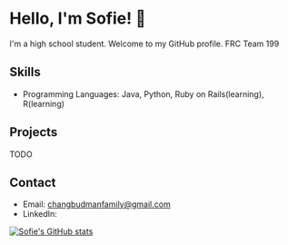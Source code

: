 # Hello, I'm Sofie! 👋

I'm a high school student. Welcome to my GitHub profile.
FRC Team 199

## Skills

- Programming Languages: Java, Python, Ruby on Rails(learning), R(learning)

## Projects

TODO

## Contact

- Email: changbudmanfamily@gmail.com
- LinkedIn: 

[![Sofie's GitHub stats](https://github-readme-stats.vercel.app/api?username=sofiebudman)](https://github.com/sofiebudman/github-readme-stats)

